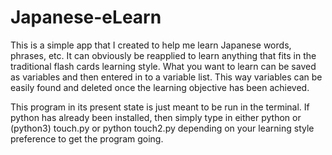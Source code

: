 # Japanese-eLearn
This is a simple app that I created to help me learn Japanese words, phrases, etc. It can obviously be reapplied to learn anything that fits in the traditional flash cards learning style. What you want to learn can be saved as variables and then entered in to a variable list. This way variables can be easily found and deleted once the learning objective has been achieved.

This program in its present state is just meant to be run in the terminal. If python has already been installed, then simply type in either python or (python3) touch.py or python touch2.py depending on your learning style preference to get the program going.

